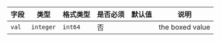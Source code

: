 | 字段 | 类型 | 格式类型 | 是否必须 | 默认值 | 说明 |
|---|---|---|---|---|---|
| `val` | `integer` | `int64` | 否 |  | the boxed value |
